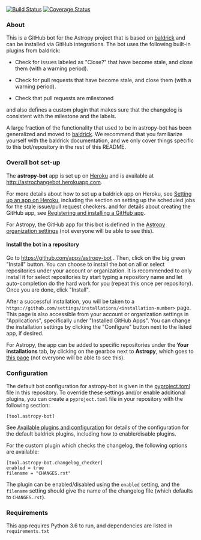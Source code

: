 [![Build Status](https://travis-ci.org/astropy/astropy-bot.svg?branch=master)](https://travis-ci.org/astropy/astropy-bot)
[![Coverage Status](https://codecov.io/gh/astropy/astropy-bot/branch/master/graph/badge.svg)](https://codecov.io/gh/astropy/astropy-bot)

### About

This is a GitHub bot for the Astropy project that is based on
[baldrick](https://baldrick.readthedocs.io) and can be installed via GitHub
integrations. The bot uses the following built-in plugins from baldrick:

* Check for issues labeled as "Close?" that have become stale, and close them
  (with a warning period).

* Check for pull requests that have become stale, and close
  them (with a warning period).

* Check that pull requests are milestoned

and also defines a custom plugin that makes sure that the changelog is
consistent with the milestone and the labels.

A large fraction of the functionality that used to be in astropy-bot has been
generalized and moved to [baldrick](https://baldrick.readthedocs.io). We
recommend that you familiarize yourself with the baldrick documentation, and we
only cover things specific to this bot/repository in the rest of this README.

### Overall bot set-up

The **astropy-bot** app is set up on [Heroku](https://heroku.com) and is
available at http://astrochangebot.herokuapp.com.

For more details about how to
set up a baldrick app on Heroku, see [Setting up an app on Heroku](https://baldrick.readthedocs.io/en/latest/heroku.html), including the section
on setting up the scheduled jobs for the stale issue/pull request checkers. and
for details about creating the GitHub app, see
[Registering and installing a GitHub app](https://baldrick.readthedocs.io/en/latest/github.html).

For Astropy, the GitHub app for this bot is defined in the
[Astropy organization settings](https://github.com/organizations/astropy/settings/apps/astropy-bot)
(not everyone will be able to see this).

#### Install the bot in a repository

Go to https://github.com/apps/astropy-bot . Then, click on the big green "Install"
button. You can choose to install the bot on all or select repositories
under your account or organization. It is recommended to only install it for
select repositories by start typing a repository name and let auto-completion
do the hard work for you (repeat this once per repository). Once you are done,
click "Install".

After a successful installation, you will be taken to a
``https://github.com/settings/installations/<installation-number>`` page.
This page is also accessible from your account or organization settings in
"Applications", specifically under "Installed GitHub Apps".
You can change the installation settings by clicking the "Configure"
button next to the listed app, if desired.

For Astropy, the app can be added to specific repositories
under the **Your installations** tab, by clicking on the gearbox next to
**Astropy**, which goes to
[this page](https://github.com/organizations/astropy/settings/installations/36238)
(not everyone will be able to see this).

### Configuration

The default bot configuration for astropy-bot is given in the
[pyproject.toml](pyproject.toml) file in this repository. To override these
settings and/or enable additional plugins, you can create a ``pyproject.toml``
file in your repository with the following section:

    [tool.astropy-bot]

See [Available plugins and configuration](https://baldrick.readthedocs.io/en/latest/plugins.html) for details of the
configuration for the default baldrick plugins, including how to enable/disable
plugins.

For the custom plugin which checks the changelog, the following options are
available:

    [tool.astropy-bot.changelog_checker]
    enabled = true
    filename = "CHANGES.rst"

The plugin can be enabled/disabled using the ``enabled`` setting, and the
``filename`` setting should give the name of the changelog file (which defaults
  to ``CHANGES.rst``).

### Requirements

This app requires Python 3.6 to run, and dependencies are listed in
``requirements.txt``
